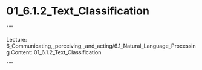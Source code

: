 # 01_6.1.2_Text_Classification

"""

Lecture: 6_Communicating,_perceiving,_and_acting/6.1_Natural_Language_Processing
Content: 01_6.1.2_Text_Classification

"""


